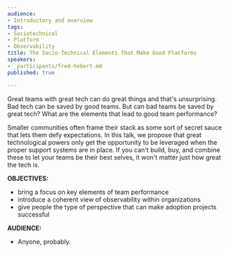 ```yaml
---
audience:
- Introductory and overview
tags:
- Sociotechnical
- Platform
- Observability
title: The Socio-Technical Elements That Make Good Platforms
speakers:
- _participants/fred-hebert.md
published: true

---
```

Great teams with great tech can do great things and that's unsurprising. Bad tech can be saved by good teams. But can bad teams be saved by great tech? What are the elements that lead to good team performance? 

Smaller communities often frame their stack as some sort of secret sauce that lets them defy expectations. In this talk, we propose that great technological powers only get the opportunity to be leveraged when the proper support systems are in place. If you can't build, buy, and combine these to let your teams be their best selves, it won't matter just how great the tech is.

**OBJECTIVES:**
- bring a focus on key elements of team performance
- introduce a coherent view of observability within organizations
- give people the type of perspective that can make adoption projects successful

**AUDIENCE:**
- Anyone, probably.